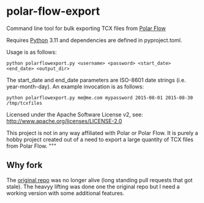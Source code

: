 # polar-flow-export
Command line tool for bulk exporting TCX files from [Polar Flow](https://flow.polar.com/)

Requires [Python](https://www.python.org) 3.11 and dependencies are defined in pyproject.toml.

Usage is as follows:

    python polarflowexport.py <username> <password> <start_date> <end_date> <output_dir>

The start_date and end_date parameters are ISO-8601 date strings (i.e.
year-month-day). An example invocation is as follows:

    python polarflowexport.py me@me.com mypassword 2015-08-01 2015-08-30 /tmp/tcxfiles

Licensed under the Apache Software License v2, see: http://www.apache.org/licenses/LICENSE-2.0

This project is not in any way affiliated with Polar or Polar Flow. It is purely a
hobby project created out of a need to export a large quantity of TCX files from 
Polar Flow.
"""

## Why fork

The [original repo](https://github.com/gabrielreid/polar-flow-export) was no longer alive (long standing pull requests that got stale).
The heavyy lifting was done one the original repo but I need a working version with some additional 
features.
